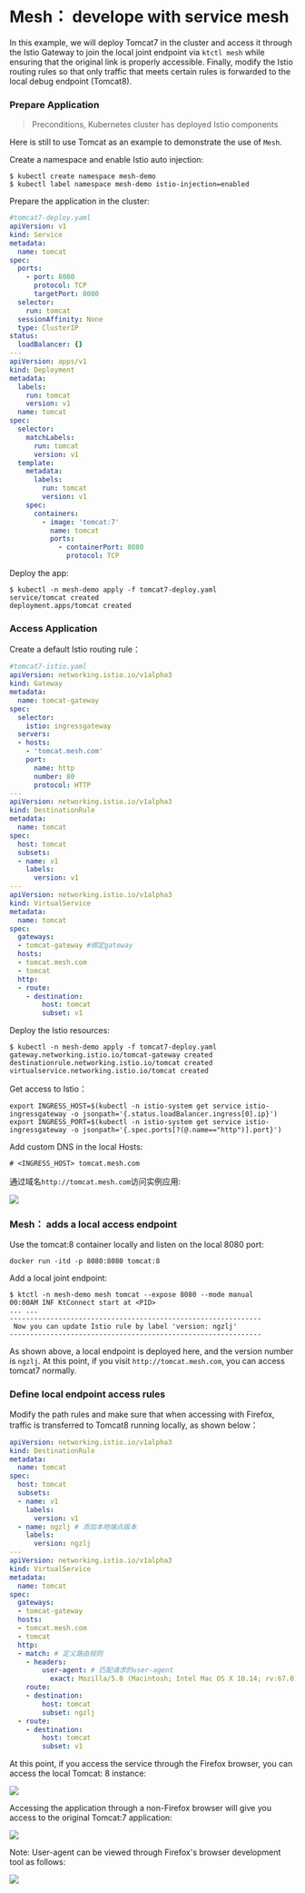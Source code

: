 Mesh： develope with service mesh
===========

In this example, we will deploy Tomcat7 in the cluster and access it through the Istio Gateway to join the local joint endpoint via `ktctl mesh` while ensuring that the original link is properly accessible. Finally, modify the Istio routing rules so that only traffic that meets certain rules is forwarded to the local debug endpoint (Tomcat8).

### Prepare Application

> Preconditions, Kubernetes cluster has deployed Istio components

Here is still to use Tomcat as an example to demonstrate the use of `Mesh`.

Create a namespace and enable Istio auto injection:

```
$ kubectl create namespace mesh-demo
$ kubectl label namespace mesh-demo istio-injection=enabled
```

Prepare the application in the cluster:

``` yaml 
#tomcat7-deploy.yaml
apiVersion: v1
kind: Service
metadata:
  name: tomcat
spec:
  ports:
    - port: 8080
      protocol: TCP
      targetPort: 8080
  selector:
    run: tomcat
  sessionAffinity: None
  type: ClusterIP
status:
  loadBalancer: {}
---
apiVersion: apps/v1
kind: Deployment
metadata:
  labels:
    run: tomcat
    version: v1
  name: tomcat
spec:
  selector:
    matchLabels:
      run: tomcat
      version: v1
  template:
    metadata:
      labels:
        run: tomcat
        version: v1
    spec:
      containers:
        - image: 'tomcat:7'
          name: tomcat
          ports:
            - containerPort: 8080
              protocol: TCP
```

Deploy the app:

```
$ kubectl -n mesh-demo apply -f tomcat7-deploy.yaml
service/tomcat created
deployment.apps/tomcat created
```

### Access Application 

Create a default Istio routing rule：

```yaml
#tomcat7-istio.yaml
apiVersion: networking.istio.io/v1alpha3
kind: Gateway
metadata:
  name: tomcat-gateway
spec:
  selector:
    istio: ingressgateway
  servers:
  - hosts:
    - 'tomcat.mesh.com'
    port:
      name: http
      number: 80
      protocol: HTTP
---
apiVersion: networking.istio.io/v1alpha3
kind: DestinationRule
metadata:
  name: tomcat
spec:
  host: tomcat
  subsets:
  - name: v1
    labels:
      version: v1
---
apiVersion: networking.istio.io/v1alpha3
kind: VirtualService
metadata:
  name: tomcat
spec:
  gateways:
  - tomcat-gateway #绑定gateway
  hosts:
  - tomcat.mesh.com
  - tomcat
  http:
  - route:
    - destination:
        host: tomcat
        subset: v1
```

Deploy the Istio resources:

```
$ kubectl -n mesh-demo apply -f tomcat7-deploy.yaml
gateway.networking.istio.io/tomcat-gateway created
destinationrule.networking.istio.io/tomcat created
virtualservice.networking.istio.io/tomcat created
```

Get access to Istio：

```
export INGRESS_HOST=$(kubectl -n istio-system get service istio-ingressgateway -o jsonpath='{.status.loadBalancer.ingress[0].ip}')
export INGRESS_PORT=$(kubectl -n istio-system get service istio-ingressgateway -o jsonpath='{.spec.ports[?(@.name=="http")].port}')
```

Add custom DNS in the local Hosts:

```
# <INGRESS_HOST> tomcat.mesh.com
```

通过域名`http://tomcat.mesh.com`访问实例应用:

![](../../media/guide/demo-tomcat-7.png)

### Mesh： adds a local access endpoint

Use the tomcat:8 container locally and listen on the local 8080 port:

```
docker run -itd -p 8080:8080 tomcat:8
```

Add a local joint endpoint:

```
$ ktctl -n mesh-demo mesh tomcat --expose 8080 --mode manual
00:00AM INF KtConnect start at <PID>
... ...
--------------------------------------------------------------
 Now you can update Istio rule by label 'version: ngzlj' 
--------------------------------------------------------------
```

As shown above, a local endpoint is deployed here, and the version number is `ngzlj`. At this point, if you visit `http://tomcat.mesh.com`, you can access tomcat7 normally.

### Define local endpoint access rules

Modify the path rules and make sure that when accessing with Firefox, traffic is transferred to Tomcat8 running locally, as shown below：

```yaml
apiVersion: networking.istio.io/v1alpha3
kind: DestinationRule
metadata:
  name: tomcat
spec:
  host: tomcat
  subsets:
  - name: v1
    labels:
      version: v1
  - name: ngzlj # 添加本地端点版本
    labels:
      version: ngzlj
---
apiVersion: networking.istio.io/v1alpha3
kind: VirtualService
metadata:
  name: tomcat
spec:
  gateways:
  - tomcat-gateway
  hosts:
  - tomcat.mesh.com
  - tomcat
  http:
  - match: # 定义路由规则
    - headers: 
        user-agent: # 匹配请求的user-agent
          exact: Mozilla/5.0 (Macintosh; Intel Mac OS X 10.14; rv:67.0) Gecko/20100101 Firefox/67.0
    route:
    - destination:
        host: tomcat
        subset: ngzlj
  - route:
    - destination:
        host: tomcat
        subset: v1
```

At this point, if you access the service through the Firefox browser, you can access the local Tomcat: 8 instance:

![](../../media/guide/demo-tomcat-8.png)

Accessing the application through a non-Firefox browser will give you access to the original Tomcat:7 application:

![](../../media/guide/demo-tomcat-7.png)

Note: User-agent can be viewed through Firefox's browser development tool as follows:

![](../../media/guide/demo-user-agent.png)
